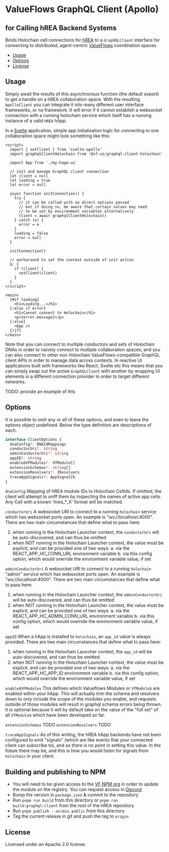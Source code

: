# ValueFlows GraphQL Client (Apollo)
## for Calling hREA Backend Systems

Binds Holochain cell connections for [hREA](https://github.com/h-REA/hREA/) to a `GraphQLClient` interface for connecting to distributed, agent-centric [ValueFlows](http://valueflo.ws) coordination spaces.

<!-- MarkdownTOC -->

- [Usage](#usage)
- [Options](#options)
- [License](#license)

<!-- /MarkdownTOC -->

## Usage

Simply await the results of this asynchronous function (the default export) to get a handle on a hREA collaboration space.
With the resulting `ApolloClient` you can integrate it into many different user interface frameworks, or no framework. It will
error if it cannot establish a websocket connection with a running holochain service which itself has a running instance of a
valid `hREA` hApp.

In a [Svelte](https://svelte.dev/) application, simple app initialisation logic for connecting to one collaboration space might look something like this:

```svelte
<script>
  import { setClient } from 'svelte-apollo'
  import graphqlClientHolochain from '@vf-ui/graphql-client-holochain'

  import App from './my-happ-ui'

  // init and manage GraphQL client connection
  let client = null
  let loading = true
  let error = null

  async function initConnection() {
    try {
      // it can be called with no direct options passed
      // but if doing so, be aware that certain values may need
      // to be set by environment variables alternatively
      client = await graphqlClientHolochain()
    } catch (e) {
      error = e
    }
    loading = false
    error = null
  }

  initConnection()

  // workaround to set the context outside of init action
  $: {
    if (client) {
      setClient(client)
    }
  }
</script>

<main>
  {#if loading}
    <h1>Loading...</h1>
  {:else if error}
    <h1>Cannot connect to Holochain</h1>
    <p>{error.message}</p>
  {:else}
    <App />
  {/if}
</main>
```

Note that you can connect to multiple conductors and sets of Holochain DNAs in order to naively connect to multiple collaboration spaces; and you can also connect to other non-Holochain ValueFlows-compatible GraphQL client APIs in order to manage data across contexts. In reactive UI applications built with frameworks like React, Svelte etc this means that you can simply swap out the active `GraphQLClient` with another by wrapping UI elements in a different connection provider in order to target different networks.

TODO: provide an example of this

## Options

It is possible to omit any or all of these options, and even to leave the options object undefined. Below the type
definition are descriptions of each.

```typescript
interface ClientOptions {
  dnaConfig?: DNAIdMappings
  conductorUri?: string
  adminConductorUri?: string
  appID?: string
  enabledVFModules?: VfModule[]
  extensionSchemas?: string[]
  extensionResolvers?: IResolvers
  traceAppSignals?: AppSignalCb
}
```

`dnaConfig`
  Mapping of hREA module IDs to Holochain CellIds. If omitted,
	the client will attempt to sniff them by inspecting the names
	of active app cells. Any Cell with a known 'hrea_*_X' format
	will be matched.

`conductorUri`
  A websocket URI to connect to a running `holochain` service which has websocket ports open.
  An example is "ws://localhost:4000".
  There are two main circumstances that define what to pass here:
  1. when running in the Holochain Launcher context, the `conductorUri` will be auto-discovered, and can thus be omitted
  2. when NOT running in the Holochain Launcher context, the value must be explicit, and can be provided one of two ways:
    a. via the REACT_APP_HC_CONN_URL environment variable
    b. via this config option, which would override the environment variable value, if set

`adminConductorUri`
  A websocket URI to connect to a running `holochain` "admin" service which has websocket ports open.
  An example is "ws://localhost:4000".
  There are two main circumstances that define what to pass here:
  1. when running in the Holochain Launcher context, the `adminConductorUri` will be auto-discovered, and can thus be omitted
  2. when NOT running in the Holochain Launcher context, the value must be explicit, and can be provided one of two ways:
    a. via the REACT_APP_HC_ADMIN_CONN_URL environment variable
    b. via this config option, which would override the environment variable value, if set

`appID`
  When a hApp is installed to `holochain`, an `app_id` value is always provided. There are two main circumstances that define what to pass here:
  1. when running in the Holochain Launcher context, the `app_id` will be auto-discovered, and can thus be omitted
  2. when NOT running in the Holochain Launcher context, the value must be explicit, and can be provided one of two ways:
    a. via the REACT_APP_HC_APP_ID environment variable
    b. via this config option, which would override the environment variable value, if set

`enabledVFModules`
  This defines which Valueflows Modules or `VfModule`s are enabled within your hApp. This will actually trim the schema and resolvers down to only include the scope of the modules you enable, and requests outside of those modules will result in graphql
  schema errors being thrown. It is optional because it will by default take on the value of the "full set" of all `VfModule`s
  which have been developed so far.

`extensionSchemas` TODO
`extensionResolvers` TODO

`traceAppSignals`
  As of this writing, the hREA hApp backends have not been configured to emit "signals" (which are like events that your connected client can subscribe to), and so there is no point in setting this value. In the future there may be, and this is how you would listen for signals from `holochain` in your client.

## Building and publishing to NPM

- You will need to be given access to the [VF NPM org](https://www.npmjs.com/org/valueflows) in order to update the module on the registry. You can request access in [Discord](https://discord.gg/um4UsxdFDk)
- Bump the version in `package.json` & commit to the repository
- Run `pnpm run build` from this directory or `pnpm run build:graphql:client` from the root of the hREA repository
- Run `pnpm publish --access public` from this directory
- Tag the current release in git and push the tag to `origin`


## License

Licensed under an Apache 2.0 license.
